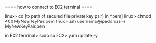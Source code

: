 ==== how to connect to EC2 terminal ====

linux> cd [to path of secured file(private key pair) in *.pem]
linux> chmod 400 MyNewKeyPair.pem
linux> ssh username@ipaddress -i MyNewKeyPair.pem

in EC2 terminal> sudo su
EC2> yum update -y


